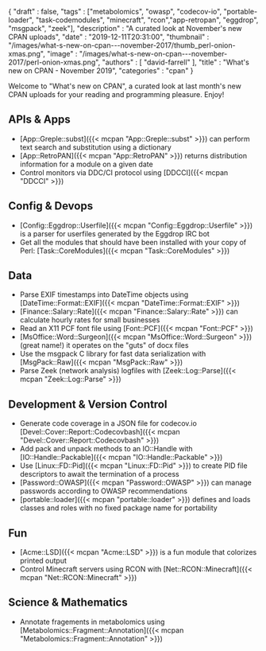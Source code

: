 {
   "draft" : false,
   "tags" : ["metabolomics", "owasp", "codecov-io", "portable-loader", "task-codemodules", "minecraft", "rcon","app-retropan", "eggdrop", "msgpack", "zeek"],
   "description" : "A curated look at November's new CPAN uploads",
   "date" : "2019-12-11T20:31:00",
   "thumbnail" : "/images/what-s-new-on-cpan---november-2017/thumb_perl-onion-xmas.png",
   "image" : "/images/what-s-new-on-cpan---november-2017/perl-onion-xmas.png",
   "authors" : [
      "david-farrell"
   ],
   "title" : "What's new on CPAN - November 2019",
   "categories" : "cpan"
}


Welcome to "What's new on CPAN", a curated look at last month's new CPAN uploads for your reading and programming pleasure. Enjoy!

APIs & Apps
-----------
* [App::Greple::subst]({{< mcpan "App::Greple::subst" >}}) can perform text search and substitution using a dictionary
* [App::RetroPAN]({{< mcpan "App::RetroPAN" >}}) returns distribution information for a module on a given date
* Control monitors via DDC/CI protocol using [DDCCI]({{< mcpan "DDCCI" >}})


Config & Devops
---------------
* [Config::Eggdrop::Userfile]({{< mcpan "Config::Eggdrop::Userfile" >}}) is a parser for userfiles generated by the Eggdrop IRC bot
* Get all the modules that should have been installed with your copy of Perl: [Task::CoreModules]({{< mcpan "Task::CoreModules" >}})


Data
----
* Parse EXIF timestamps into DateTime objects using [DateTime::Format::EXIF]({{< mcpan "DateTime::Format::EXIF" >}})
* [Finance::Salary::Rate]({{< mcpan "Finance::Salary::Rate" >}}) can calculate hourly rates for small businesses
* Read an X11 PCF font file using [Font::PCF]({{< mcpan "Font::PCF" >}})
* [MsOffice::Word::Surgeon]({{< mcpan "MsOffice::Word::Surgeon" >}}) (great name!) it operates on the "guts" of docx files
* Use the msgpack C library for fast data serialization with [MsgPack::Raw]({{< mcpan "MsgPack::Raw" >}})
* Parse Zeek (network analysis) logfiles with [Zeek::Log::Parse]({{< mcpan "Zeek::Log::Parse" >}})


Development & Version Control
-----------------------------
* Generate code coverage in a JSON file for codecov.io [Devel::Cover::Report::Codecovbash]({{< mcpan "Devel::Cover::Report::Codecovbash" >}})
* Add pack and unpack methods to an IO::Handle with [IO::Handle::Packable]({{< mcpan "IO::Handle::Packable" >}})
* Use [Linux::FD::Pid]({{< mcpan "Linux::FD::Pid" >}}) to create PID file descriptors to await the termination of a process
* [Password::OWASP]({{< mcpan "Password::OWASP" >}}) can manage passwords according to OWASP recommendations
* [portable::loader]({{< mcpan "portable::loader" >}}) defines and loads classes and roles with no fixed package name for portability


Fun
---
* [Acme::LSD]({{< mcpan "Acme::LSD" >}}) is a fun module that colorizes printed output
* Control Minecraft servers using RCON with [Net::RCON::Minecraft]({{< mcpan "Net::RCON::Minecraft" >}})


Science & Mathematics
---------------------
* Annotate fragements in metabolomics using [Metabolomics::Fragment::Annotation]({{< mcpan "Metabolomics::Fragment::Annotation" >}})

